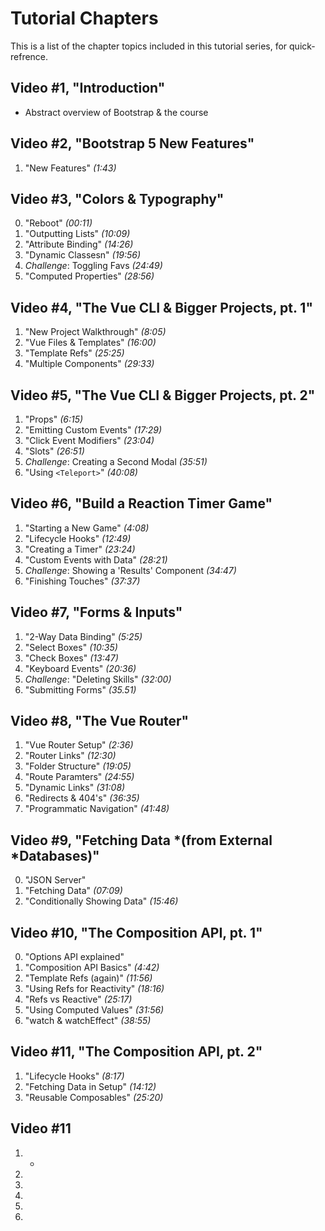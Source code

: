 # Tutorial Chapters

This is a list of the chapter topics included in this tutorial series, for quick-refrence.

## Video #1, "Introduction"

- Abstract overview of Bootstrap & the course

## Video #2, "Bootstrap 5 New Features"

1. "New Features" _(1:43)_

## Video #3, "Colors & Typography"

0. "Reboot" _(00:11)_
1. "Outputting Lists" _(10:09)_
2. "Attribute Binding" _(14:26)_
3. "Dynamic Classesn" _(19:56)_
4. _Challenge_: Toggling Favs _(24:49)_
5. "Computed Properties" _(28:56)_

## Video #4, "The Vue CLI & Bigger Projects, pt. 1"

1. "New Project Walkthrough" _(8:05)_
2. "Vue Files & Templates" _(16:00)_
3. "Template Refs" _(25:25)_
4. "Multiple Components" _(29:33)_

## Video #5, "The Vue CLI & Bigger Projects, pt. 2"

1. "Props" _(6:15)_
2. "Emitting Custom Events" _(17:29)_
3. "Click Event Modifiers" _(23:04)_
4. "Slots" _(26:51)_
5. _Challenge_: Creating a Second Modal _(35:51)_
6. "Using `<Teleport>`" _(40:08)_

## Video #6, "Build a Reaction Timer Game"

1. "Starting a New Game" _(4:08)_
2. "Lifecycle Hooks" _(12:49)_
3. "Creating a Timer" _(23:24)_
4. "Custom Events with Data" _(28:21)_
5. _Challenge_: Showing a 'Results' Component _(34:47)_
6. "Finishing Touches" _(37:37)_

## Video #7, "Forms & Inputs"

1. "2-Way Data Binding" _(5:25)_
2. "Select Boxes" _(10:35)_
3. "Check Boxes" _(13:47)_
4. "Keyboard Events" _(20:36)_
5. _Challenge_: "Deleting Skills" _(32:00)_
6. "Submitting Forms" _(35.51)_

## Video #8, "The Vue Router"

1. "Vue Router Setup" _(2:36)_
2. "Router Links" _(12:30)_
3. "Folder Structure" _(19:05)_
4. "Route Paramters" _(24:55)_
5. "Dynamic Links" _(31:08)_
6. "Redirects & 404's" _(36:35)_
7. "Programmatic Navigation" _(41:48)_

## Video #9, "Fetching Data *(from External *Databases)"

0. "JSON Server"
1. "Fetching Data" _(07:09)_
2. "Conditionally Showing Data" _(15:46)_

## Video #10, "The Composition API, pt. 1"

0. "Options API explained"
1. "Composition API Basics" _(4:42)_
2. "Template Refs (again)" _(11:56)_
3. "Using Refs for Reactivity" _(18:16)_
4. "Refs vs Reactive" _(25:17)_
5. "Using Computed Values" _(31:56)_
6. "watch & watchEffect" _(38:55)_

## Video #11, "The Composition API, pt. 2"

1. "Lifecycle Hooks" _(8:17)_
2. "Fetching Data in Setup" _(14:12)_
3. "Reusable Composables" _(25:20)_

## Video #11

1. -
2.
3.
4.
5.
6.

